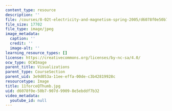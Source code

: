 ```yaml
---
content_type: resource
description: ''
file: /courses/8-02t-electricity-and-magnetism-spring-2005/d6078f0e50b7907d99098e5ebddf7b32_11forceQThumb.jpg
file_size: 17702
file_type: image/jpeg
image_metadata:
  caption: ''
  credit: ''
  image-alt: ''
learning_resource_types: []
license: https://creativecommons.org/licenses/by-nc-sa/4.0/
ocw_type: OCWImage
parent_title: Visualizations
parent_type: CourseSection
parent_uid: 3e9d053a-11ee-effa-00de-c3b42819928c
resourcetype: Image
title: 11forceQThumb.jpg
uid: d6078f0e-50b7-907d-9909-8e5ebddf7b32
video_metadata:
  youtube_id: null
---
```

